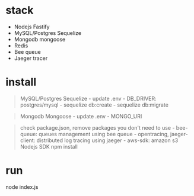 # stack
- Nodejs Fastify
- MySQL/Postgres Sequelize
- Mongodb mongoose
- Redis
- Bee queue
- Jaeger tracer

# install
> MySQL/Postgres Sequelize
    - update .env
    	- DB_DRIVER: postgres/mysql
    - sequelize db:create
    - sequelize db:migrate

> Mongodb Mongoose
    - update .env
        - MONGO_URI

> check package.json, remove packages you don't need to use
    - bee-queue: queues management using bee queue
    - opentracing, jaeger-client: distributed log tracing using jaeger
    - aws-sdk: amazon s3 Nodejs SDK
> npm install

# run
node index.js